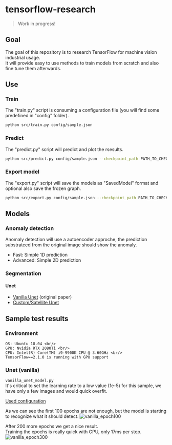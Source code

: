 # tensorflow-research

> Work in progress!

## Goal

The goal of this repository is to research TensorFlow for machine vision industrial usage. <br/>
It will provide easy to use methods to train models from scratch and also fine tune them afterwards.

## Use
### Train
The "train.py" script is consuming a configuration file (you will find some predefined in "config" folder).
```bash
python src/train.py config/sample.json
```
### Predict
The "predict.py" script will predict and plot the rsesults.
```bash
python src/predict.py config/sample.json --checkpoint_path PATH_TO_CHECKPOINT --test_files_path PATH_TO_THE_IMAGES_TO_PREDICT
```

### Export model
The "export.py" script will save the models as "SavedModel" format and optional also save the frozen graph.

```bash
python src/export.py config/sample.json --checkpoint_path PATH_TO_CHECKPOINT --output_path DIRECTORY_TO_SAVE_MODEL --save_frozen_graph OPTIONAL_DEFAULT_FALSE
```

## Models
### Anomaly detection
Anomaly detection will use a autoencoder approche, the prediction substratced from the original image should show the anomaly.
- Fast: Simple 1D prediction
- Advanced: Simple 2D prediction
### Segmentation
#### Unet
- [Vanilla Unet](https://arxiv.org/pdf/1505.04597.pdf) (original paper)
- [Custom/Satellite Unet](https://github.com/karolzak/keras-unet)

## Sample test results
### Environment
    OS: Ubuntu 18.04 <br/>
    GPU: Nvidia RTX 2080Ti <br/>
    CPU: Intel(R) Core(TM) i9-9900K CPU @ 3.60GHz <br/>
    TensorFlow==2.1.0 is running with GPU support

### Unet (vanilla)
`vanilla_unet_model.py` <br/>
It's critical to set the learning rate to a low value (1e-5) for this sample, we have only a few images and would quick overfit.

[Used configuration](https://github.com/Light4Code/tensorflow-research/blob/master/config/anomaly_detection_wood_plate.json)

As we can see the first 100 epochs are not enough, but the model is starting to recognize what it should detect.
![vanilla_epoch100](https://raw.githubusercontent.com/Light4Code/tensorflow-research/master/doc/img/wood_vanilla_unet_100epoch.png)

After 200 more epochs we get a nice result. <br/>
Training the epochs is really quick with GPU, only 17ms per step.
![vanilla_epoch300](https://raw.githubusercontent.com/Light4Code/tensorflow-research/master/doc/img/wood_vanilla_unet_300epoch.png)